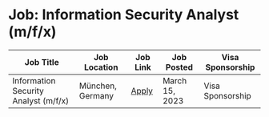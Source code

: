 # Job: Information Security Analyst (m/f/x)

| Job Title | Job Location | Job Link | Job Posted | Visa Sponsorship |
| --- | --- | --- | --- | --- |
| Information Security Analyst (m/f/x) | München, Germany | [Apply](https://jobs.smartrecruiters.com/ScalableGmbH/743999886504605-information-security-analyst-m-f-x-) | March 15, 2023 | Visa Sponsorship |
